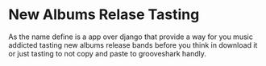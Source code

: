 # New Albums Relase Tasting

As the name define is a app over django that provide a way for you music addicted tasting new albums release bands before you think in download it or just tasting to not copy and paste to grooveshark handly.


